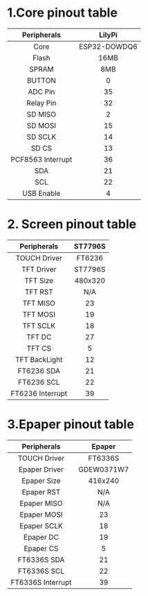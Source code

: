 # 1.Core pinout table 
|    Peripherals    |    LilyPi    |
| :---------------: | :----------: |
|       Core        | ESP32-DOWDQ6 |
|       Flash       |     16MB     |
|       SPRAM       |     8MB      |
|      BUTTON       |      0       |
|      ADC Pin      |      35      |
|     Relay Pin     |      32      |
|      SD MISO      |      2       |
|      SD MOSI      |      15      |
|      SD SCLK      |      14      |
|       SD CS       |      13      |
| PCF8563 Interrupt |      36      |
|        SDA        |      21      |
|        SCL        |      22      |
|    USB Enable     |      4       |

# 2. Screen pinout table 
|   Peripherals    | ST7796S |
| :--------------: | :-----: |
|   TOUCH Driver   | FT6236  |
|    TFT Driver    | ST7796S |
|     TFT Size     | 480x320 |
|     TFT RST      |   N/A   |
|     TFT MISO     |   23    |
|     TFT MOSI     |   19    |
|     TFT SCLK     |   18    |
|      TFT DC      |   27    |
|      TFT CS      |    5    |
|  TFT BackLight   |   12    |
|    FT6236 SDA    |   21    |
|    FT6236 SCL    |   22    |
| FT6236 Interrupt |   39    |

# 3.Epaper pinout table 
|    Peripherals    |   Epaper   |
| :---------------: | :--------: |
|   TOUCH Driver    |  FT6336S   |
|   Epaper Driver   | GDEW0371W7 |
|    Epaper Size    |  416x240   |
|    Epaper RST     |    N/A     |
|    Epaper MISO    |    N/A     |
|    Epaper MOSI    |     23     |
|    Epaper SCLK    |     18     |
|     Epaper DC     |     19     |
|     Epaper CS     |     5      |
|    FT6336S SDA    |     21     |
|    FT6336S SCL    |     22     |
| FT6336S Interrupt |     39     |
